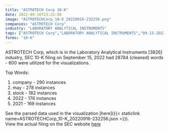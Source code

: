 ```yaml
---
title: "ASTROTECH Corp 10-K"
date: 2022-09-16T23:22:56
image: "ASTROTECHCorp_10-K_20220916-232256.png"
companies: "ASTROTECH Corp"
industry: "LABORATORY ANALYTICAL INSTRUMENTS"
tags: ["ASTROTECH Corp","LABORATORY ANALYTICAL INSTRUMENTS","09-15-2022","10-K"]
forms: "10-K"
---
```

ASTROTECH Corp, which is in the Laboratory Analytical Instruments [3826] industry, SEC 10-K filing on September 15, 2022 had 28784 (cleaned) words - 600 were utilized for the visualizations.

Top Words:
1. company - 290 instances
2. may - 278 instances
3. stock - 182 instances
4. 2022 - 176 instances
5. 2021 - 169 instances


See the parsed data used in the visualization [here]({{< staticlink name=ASTROTECHCorp_10-K_20220916-232256.json >}}).  
View the actual filing on the SEC website [here](https://www.sec.gov/Archives/edgar/data/1001907/0001437749-22-022502.txt)
